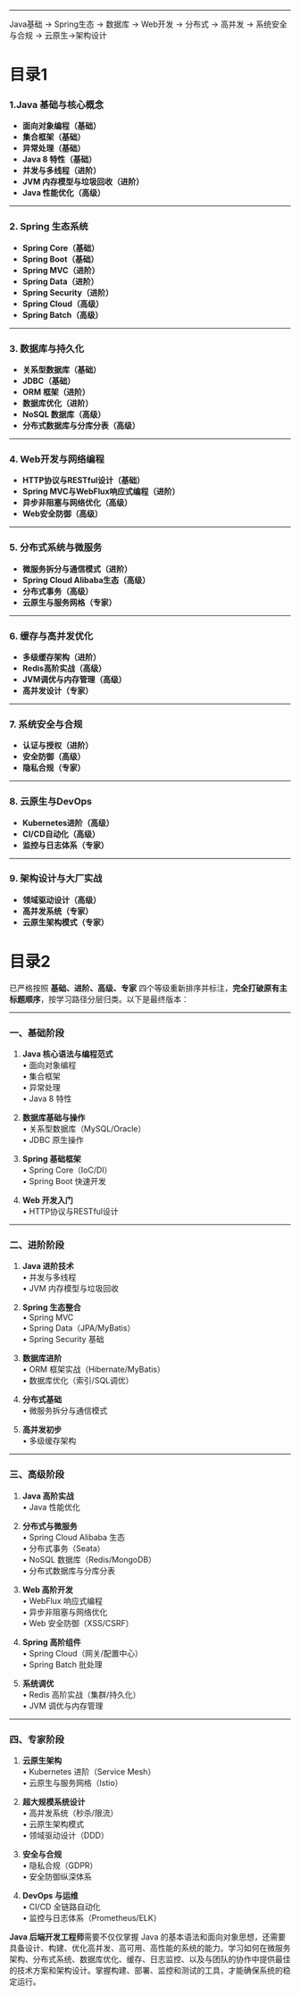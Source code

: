 ------

Java基础 → Spring生态 → 数据库 → Web开发 → 分布式 → 高并发 → 系统安全与合规 → 云原生→架构设计

# 目录1

### **1.Java 基础与核心概念**

- **面向对象编程（基础）**
- **集合框架（基础）**
- **异常处理（基础）**
- **Java 8 特性（基础）**
- **并发与多线程（进阶）**
- **JVM 内存模型与垃圾回收（进阶）**
- **Java 性能优化（高级）**

------

### 2. **Spring 生态系统**

- **Spring Core（基础）**
- **Spring Boot（基础）**
- **Spring MVC（进阶）**
- **Spring Data（进阶）**
- **Spring Security（进阶）**
- **Spring Cloud（高级）**
- **Spring Batch（高级）**

------

### 3. **数据库与持久化**

- **关系型数据库（基础）**
- **JDBC（基础）**
- **ORM 框架（进阶）**
- **数据库优化（进阶）**
- **NoSQL 数据库（高级）**
- **分布式数据库与分库分表（高级）**

------

### 4. **Web开发与网络编程**

- **HTTP协议与RESTful设计（基础）**
- **Spring MVC与WebFlux响应式编程（进阶）**
- **异步非阻塞与网络优化（高级）**
- **Web安全防御（高级）**

------

### 5. **分布式系统与微服务**

- **微服务拆分与通信模式（进阶）**
- **Spring Cloud Alibaba生态（高级）**
- **分布式事务（高级）**
- **云原生与服务网格（专家）**

------

### 6. **缓存与高并发优化**

- **多级缓存架构（进阶）**
- **Redis高阶实战（高级）**
- **JVM调优与内存管理（高级）**
- **高并发设计（专家）**

------

### 7. **系统安全与合规**

- **认证与授权（进阶）**
- **安全防御（高级）**
- **隐私合规（专家）**

------

### 8. **云原生与DevOps**

- **Kubernetes进阶（高级）**
- **CI/CD自动化（高级）**
- **监控与日志体系（专家）**

------

### 9. **架构设计与大厂实战**

- **领域驱动设计（高级）**
- **高并发系统（专家）**
- **云原生架构模式（专家）**

# 目录2

已严格按照 **基础、进阶、高级、专家** 四个等级重新排序并标注，**完全打破原有主标题顺序**，按学习路径分层归类。以下是最终版本：

---

### **一、基础阶段**  
1. **Java 核心语法与编程范式**  
   • 面向对象编程  
   • 集合框架  
   • 异常处理  
   • Java 8 特性  

2. **数据库基础与操作**  
   • 关系型数据库（MySQL/Oracle）  
   • JDBC 原生操作  

3. **Spring 基础框架**  
   • Spring Core（IoC/DI）  
   • Spring Boot 快速开发  

4. **Web 开发入门**  
   • HTTP协议与RESTful设计  

---

### **二、进阶阶段**  
1. **Java 进阶技术**  
   • 并发与多线程  
   • JVM 内存模型与垃圾回收  

2. **Spring 生态整合**  
   • Spring MVC  
   • Spring Data（JPA/MyBatis）  
   • Spring Security 基础  

3. **数据库进阶**  
   • ORM 框架实战（Hibernate/MyBatis）  
   • 数据库优化（索引/SQL调优）  

4. **分布式基础**  
   • 微服务拆分与通信模式  

5. **高并发初步**  
   • 多级缓存架构  

---

### **三、高级阶段**  
1. **Java 高阶实战**  
   • Java 性能优化  

2. **分布式与微服务**  
   • Spring Cloud Alibaba 生态  
   • 分布式事务（Seata）  
   • NoSQL 数据库（Redis/MongoDB）  
   • 分布式数据库与分库分表  

3. **Web 高阶开发**  
   • WebFlux 响应式编程  
   • 异步非阻塞与网络优化  
   • Web 安全防御（XSS/CSRF）  

4. **Spring 高阶组件**  
   • Spring Cloud（网关/配置中心）  
   • Spring Batch 批处理  

5. **系统调优**  
   • Redis 高阶实战（集群/持久化）  
   • JVM 调优与内存管理  

---

### **四、专家阶段**  
1. **云原生架构**  
   • Kubernetes 进阶（Service Mesh）  
   • 云原生与服务网格（Istio）  

2. **超大规模系统设计**  
   • 高并发系统（秒杀/限流）  
   • 云原生架构模式  
   • 领域驱动设计（DDD）  

3. **安全与合规**  
   • 隐私合规（GDPR）  
   • 安全防御纵深体系  

4. **DevOps 与运维**  
   • CI/CD 全链路自动化  
   • 监控与日志体系（Prometheus/ELK）  

 **Java 后端开发工程师**需要不仅仅掌握 Java 的基本语法和面向对象思想，还需要具备设计、构建、优化高并发、高可用、高性能的系统的能力。学习如何在微服务架构、分布式系统、数据库优化、缓存、日志监控、以及与团队的协作中提供最佳的技术方案和架构设计。掌握构建、部署、监控和测试的工具，才能确保系统的稳定运行。
